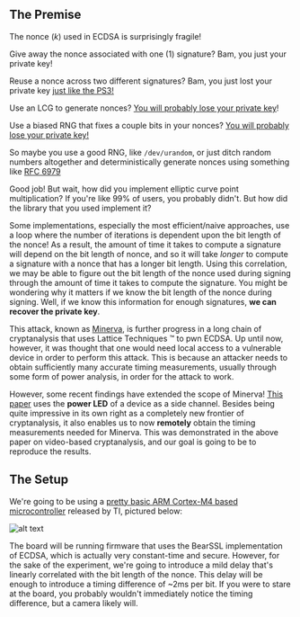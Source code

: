 ## The Premise
The nonce ($k$) used in ECDSA is surprisingly fragile!

Give away the nonce associated with one (1) signature? Bam, you just your private key!

Reuse a nonce across two different signatures? Bam, you just lost your private key [just like the PS3!](https://en.wikipedia.org/wiki/PlayStation_3_homebrew)

Use an LCG to generate nonces? [You will probably lose your private key](https://research.kudelskisecurity.com/2023/03/06/polynonce-a-tale-of-a-novel-ecdsa-attack-and-bitcoin-tears/)!

Use a biased RNG that fixes a couple bits in your nonces? [You will probably lose your private key!](https://cryptopals.com/sets/8/challenges/62.txt)

So maybe you use a good RNG, like `/dev/urandom`, or just ditch random numbers altogether and deterministically generate nonces using something like [RFC 6979](https://datatracker.ietf.org/doc/html/rfc6979)

Good job! But wait, how did you implement elliptic curve point multiplication? If you're like 99% of users, you probably didn't. But how did the library that you used implement it?

Some implementations, especially the most efficient/naive approaches, use a loop where the number of iterations is dependent upon the bit length of the nonce! As a result, the amount of time it takes to compute a signature will depend on the bit length of nonce, and so it will take *longer* to compute a signature with a nonce that has a longer bit length. Using this correlation, we may be able to figure out the bit length of the nonce used during signing through the amount of time it takes to compute the signature. You might be wondering why it matters if we know the bit length of the nonce during signing. Well, if we know this information for enough signatures, **we can recover the private key**.

This attack, known as [Minerva](https://minerva.crocs.fi.muni.cz/), is further progress in a long chain of cryptanalysis that uses Lattice Techniques :tm: to pwn ECDSA. Up until now, however, it was thought that one would need local access to a vulnerable device in order to perform this attack. This is because an attacker needs to obtain sufficiently many accurate timing measurements, usually through some form of power analysis, in order for the attack to work. 

However, some recent findings have extended the scope of Minerva! [This paper](https://eprint.iacr.org/2023/923.pdf) uses the **power LED** of a device as a side channel. Besides being quite impressive in its own right as a completely new frontier of cryptanalysis, it also enables us to now **remotely** obtain the timing measurements needed for Minerva. This was demonstrated in the above paper on video-based cryptanalysis, and our goal is going to be to reproduce the results.

## The Setup
We're going to be using a [pretty basic ARM Cortex-M4 based microcontroller](https://www.ti.com/tool/EK-TM4C123GXL) released by TI, pictured below:

![alt text](https://www.ti.com/content/dam/ticom/images/products/ic/processors/evm-boards/ek-tm4c123gxl-angled.png:large)

The board will be running firmware that uses the BearSSL implementation of ECDSA, which is actually very constant-time and secure. However, for the sake of the experiment, we're going to introduce a mild delay that's linearly correlated with the bit length of the nonce. This delay will be enough to introduce a timing difference of ~2ms per bit. If you were to stare at the board, you probably wouldn't immediately notice the timing difference, but a camera likely will.

